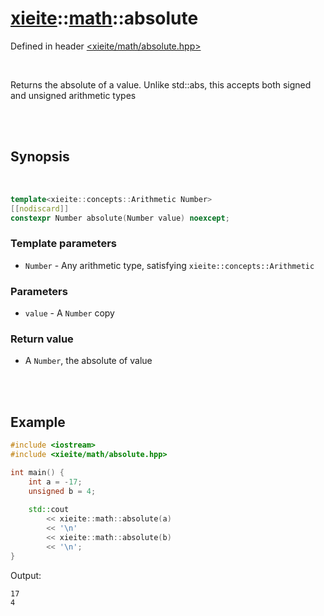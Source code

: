 # [xieite](../../README.md)::[math](../math.md)::absolute
Defined in header [<xieite/math/absolute.hpp>](../../include/xieite/math/absolute.hpp)

<br/>

Returns the absolute of a value. Unlike std::abs, this accepts both signed and unsigned arithmetic types

<br/><br/>

## Synopsis

<br/>

```cpp
template<xieite::concepts::Arithmetic Number>
[[nodiscard]]
constexpr Number absolute(Number value) noexcept;
```
### Template parameters
- `Number` - Any arithmetic type, satisfying `xieite::concepts::Arithmetic`
### Parameters
- `value` - A `Number` copy
### Return value
- A `Number`, the absolute of value

<br/><br/>

## Example
```cpp
#include <iostream>
#include <xieite/math/absolute.hpp>

int main() {
	int a = -17;
	unsigned b = 4;
	
	std::cout
		<< xieite::math::absolute(a)
		<< '\n'
		<< xieite::math::absolute(b)
		<< '\n';
}
```
Output:
```
17
4
```
